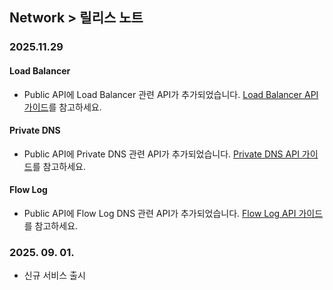 ## Network > 릴리스 노트

### 2025.11.29

#### Load Balancer
* Public API에 Load Balancer 관련 API가 추가되었습니다. [Load Balancer API 가이드](/Network/Load%20Balancer/ko/public-api-ngovc)를 참고하세요.

#### Private DNS
* Public API에 Private DNS 관련 API가 추가되었습니다. [Private DNS API 가이드](/Network/Private%20DNS/ko/public-api-ngovc)를 참고하세요.

#### Flow Log 
* Public API에 Flow Log DNS 관련 API가 추가되었습니다. [Flow Log API 가이드](/Network/Flow%20Log/ko/public-api-ngovc/)를 참고하세요.

### 2025. 09. 01.

* 신규 서비스 출시
